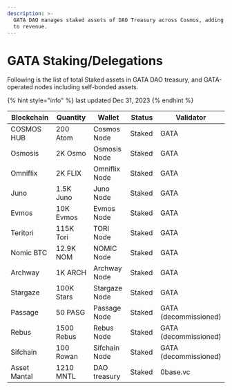 ```yaml
---
description: >-
  GATA DAO manages staked assets of DAO Treasury across Cosmos, adding rewards
  to revenue.
---
```


# GATA Staking/Delegations

Following is the list of total Staked assets in GATA DAO treasury, and GATA-operated nodes including self-bonded assets.&#x20;

{% hint style="info" %}
last updated Dec 31, 2023
{% endhint %}

<table><thead><tr><th width="160">Blockchain</th><th width="150">Quantity</th><th width="138">Wallet</th><th width="93">Status</th><th width="144">Validator</th></tr></thead><tbody><tr><td>COSMOS HUB</td><td>200 Atom</td><td>Cosmos Node</td><td>Staked</td><td>GATA</td></tr><tr><td>Osmosis</td><td>2K Osmo</td><td>Osmosis Node</td><td>Staked</td><td>GATA</td></tr><tr><td>Omniflix</td><td>2K FLIX</td><td>Omniflix Node</td><td>Staked</td><td>GATA</td></tr><tr><td>Juno</td><td>1.5K Juno</td><td>Juno Node</td><td>Staked</td><td>GATA</td></tr><tr><td>Evmos</td><td>10K Evmos</td><td>Evmos Node</td><td>Staked</td><td>GATA</td></tr><tr><td>Teritori</td><td>115K Tori</td><td>TORI Node</td><td>Staked</td><td>GATA</td></tr><tr><td>Nomic BTC</td><td>12.9K NOM</td><td>NOMIC Node</td><td>Staked</td><td>GATA</td></tr><tr><td>Archway</td><td>1K ARCH</td><td>Archway Node</td><td>Staked</td><td>GATA</td></tr><tr><td>Stargaze</td><td>100K Stars</td><td>Stargaze Node</td><td>Staked</td><td>GATA</td></tr><tr><td>Passage</td><td>50 PASG</td><td>Passage Node</td><td>Staked</td><td>GATA (decommissioned)</td></tr><tr><td>Rebus</td><td>1500 Rebus</td><td>Rebus Node</td><td>Staked</td><td>GATA (decommissioned)</td></tr><tr><td>Sifchain </td><td>100 Rowan</td><td>Sifchain Node</td><td>Staked</td><td>GATA (decommissioned)</td></tr><tr><td>Asset Mantal</td><td>1210 MNTL</td><td>DAO treasury</td><td>Staked</td><td>0base.vc</td></tr></tbody></table>

